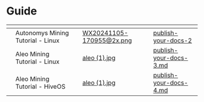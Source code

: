 # Guide

<table data-view="cards"><thead><tr><th></th><th></th><th data-hidden></th><th data-hidden data-card-cover data-type="files"></th><th data-hidden data-card-target data-type="content-ref"></th></tr></thead><tbody><tr><td></td><td>Autonomys Mining Tutorial - Linux</td><td></td><td><a href="../.gitbook/assets/WX20241105-170955@2x.png">WX20241105-170955@2x.png</a></td><td><a href="publish-your-docs-2/">publish-your-docs-2</a></td></tr><tr><td></td><td>Aleo Mining Tutorial - Linux</td><td></td><td><a href="../.gitbook/assets/aleo (1).jpg">aleo (1).jpg</a></td><td><a href="publish-your-docs-3.md">publish-your-docs-3.md</a></td></tr><tr><td></td><td>Aleo Mining Tutorial - HiveOS</td><td></td><td><a href="../.gitbook/assets/aleo (1).jpg">aleo (1).jpg</a></td><td><a href="publish-your-docs-4.md">publish-your-docs-4.md</a></td></tr></tbody></table>
